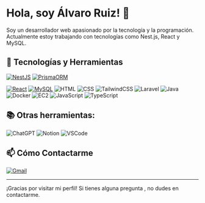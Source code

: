 

# Hola, soy Álvaro Ruiz! 👋

Soy un desarrollador web apasionado por la tecnología y la programación.
Actualmente estoy trabajando con tecnologías como Nest.js, React y MySQL.

## 🚀 Tecnologías y Herramientas

[![NestJS](https://img.shields.io/badge/NestJS-E0234E?style=for-the-badge&logo=nestjs&logoColor=white)](https://nestjs.com/)
[![PrismaORM](https://img.shields.io/badge/Prisma-3982CE?style=for-the-badge&logo=Prisma&logoColor=white
)](https://prisma.io/)

[![React](https://img.shields.io/badge/React-20232A?style=for-the-badge&logo=react&logoColor=61DAFB)](https://reactjs.org/)
[![MySQL](https://img.shields.io/badge/MySQL-4479A1?style=for-the-badge&logo=mysql&logoColor=white)](https://www.mysql.com/)
![HTML](https://img.shields.io/badge/HTML5-E34F26.svg?style=for-the-badge&logo=HTML5&logoColor=white)
![CSS](https://img.shields.io/badge/CSS3-1572B6.svg?style=for-the-badge&logo=CSS3&logoColor=white)
![TailwindCSS](https://img.shields.io/badge/tailwindcss-%2338B2AC.svg?style=for-the-badge&logo=tailwind-css&logoColor=white)
![Laravel](https://img.shields.io/badge/laravel-%23FF2D20.svg?style=for-the-badge&logo=laravel&logoColor=white)
![Java](https://img.shields.io/badge/java-%23ED8B00.svg?style=for-the-badge&logo=openjdk&logoColor=white)
![Docker](https://img.shields.io/badge/docker-%230db7ed.svg?style=for-the-badge&logo=docker&logoColor=white)
![EC2](https://img.shields.io/badge/Amazon%20EC2-FF9900.svg?style=for-the-badge&logo=Amazon-EC2&logoColor=white)
![JavaScript](https://img.shields.io/badge/javascript-%23323330.svg?style=for-the-badge&logo=javascript&logoColor=%23F7DF1E) 
![TypeScript](https://img.shields.io/badge/typescript-%23007ACC.svg?style=for-the-badge&logo=typescript&logoColor=white)


## 📚 Otras herramientas:
![ChatGPT](https://img.shields.io/badge/chatGPT-74aa9c?style=for-the-badge&logo=openai&logoColor=white) 
![Notion](https://img.shields.io/badge/Notion-%23000000.svg?style=for-the-badge&logo=notion&logoColor=white) 
![VSCode](https://img.shields.io/badge/VSCode-0078D4?style=for-the-badge&logo=visual%20studio%20code&logoColor=white)


## 📫 Cómo Contactarme
[![Gmail](https://img.shields.io/badge/Gmail-D14836?style=for-the-badge&logo=gmail&logoColor=white)](mailto:ruizpo12@gmail.com)

---

¡Gracias por visitar mi perfil! Si tienes alguna pregunta , no dudes en contactarme.

